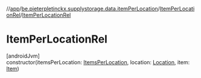 //[app](../../../index.md)/[be.pieterpletinckx.supplystorage.data.itemPerLocation](../index.md)/[ItemPerLocationRel](index.md)/[ItemPerLocationRel](-item-per-location-rel.md)

# ItemPerLocationRel

[androidJvm]\
constructor(itemsPerLocation: [ItemsPerLocation](../-items-per-location/index.md), location: [Location](../../be.pieterpletinckx.supplystorage.data.location/-location/index.md), item: [Item](../../be.pieterpletinckx.supplystorage.data.item/-item/index.md))
